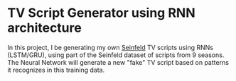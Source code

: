# TV Script Generator using RNN architecture

In this project, I be generating my own [Seinfeld](https://www.imdb.com/title/tt0098904/) TV scripts using RNNs (LSTM/GRU), using part of the Seinfeld dataset of scripts from 9 seasons. The Neural Network will generate a new "fake" TV script based on patterns it recognizes in this training data.
